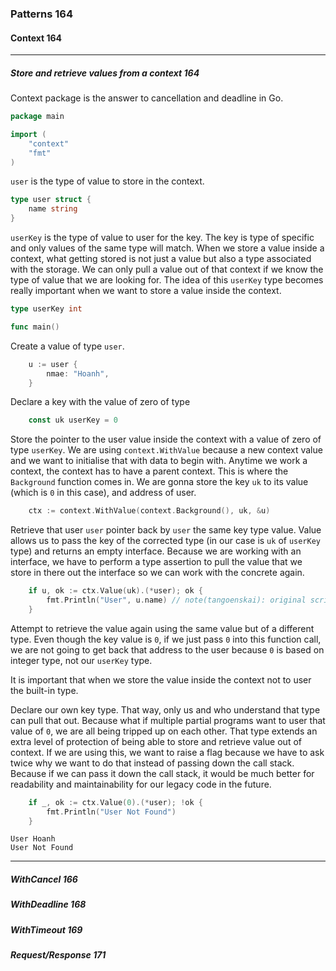 ### Patterns 164


#### Context 164

---

##### Store and retrieve values from a context 164

Context package is the answer to cancellation and deadline in Go.

```go
package main

import ( 
    "context" 
    "fmt"
)
```

`user` is the type of value to store in the context.

```go
type user struct {
    name string
}
```

`userKey` is the type of value to user for the key. 
The key is type of specific and only values of the same type will match.
When we store a value inside a context, 
what getting stored is not just a value but also a type associated with the storage.
We can only pull a value out of that context if we know the type of value that we are looking for.
The idea of this `userKey` type becomes really important when we want to store a value inside the context.

```go
type userKey int

func main()
```

Create a value of type `user`.

```go
    u := user {
        nmae: "Hoanh", 
    }
```

Declare a key with the value of zero of type

```go
    const uk userKey = 0
```

Store the pointer to the user value inside the context with a value of zero of type `userKey`.
We are using `context.WithValue` because a new context value and we want to initialise that with data to begin with.
Anytime we work a context, the context has to have a parent context.
This is where the `Background` function comes in.
We are gonna store the key `uk` to its value (which is `0` in this case),
and address of user.

```go
    ctx := context.WithValue(context.Background(), uk, &u)
```

Retrieve that user `user` pointer back by `user` the same key type value.
Value allows us to pass the key of the corrected type (in our case is `uk` of `userKey` type)
and returns an empty interface.
Because we are working with an interface, we have to perform a type assertion to pull the value
that we store in there out the interface so we can work with the concrete again.

```go
    if u, ok := ctx.Value(uk).(*user); ok {
        fmt.Println("User", u.name) // note(tangoenskai): original script has typo, I did `s/u.nam/u.name`
    }
```

Attempt to retrieve the value again using the same value but of a different type.
Even though the key value is `0`, if we just pass `0` into this function call,
we are not going to get back that address to the user because `0` is based on integer type,
not our `userKey` type.

It is important that when we store the value inside the context not to user the built-in type.

Declare our own key type.
That way, only us and who understand that type can pull that out.
Because what if multiple partial programs want to user that value of `0`,
we are all being tripped up on each other.
That type extends an extra level of protection of being able to store and retrieve value out of context.
If we are using this,
we want to raise a flag because we have to ask twice why we want to do that instead of passing down the call stack.
Because if we can pass it down the call stack,
it would be much better for readability and maintainability for our legacy code in the future.

```go
    if _, ok := ctx.Value(0).(*user); !ok {
        fmt.Println("User Not Found") 
    }
```

```terminal
User Hoanh
User Not Found
```

---

##### WithCancel 166

##### WithDeadline 168

##### WithTimeout 169

##### Request/Response 171
